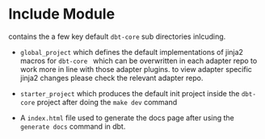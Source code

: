 # Include Module

contains the a few key default `dbt-core` sub directories inlcuding.

- `global_project` which defines the default implementations of jinja2 macros for `dbt-core ` which can be overwritten in each adapter repo to work more in line with those adapter plugins. to view adapter specific jinja2 changes please check the relevant adapter repo.

- `starter_project` which produces the default init project inside the `dbt-core` project after doing the `make dev` command

- A `index.html` file used to generate the docs page after using the `generate docs` command in dbt.

